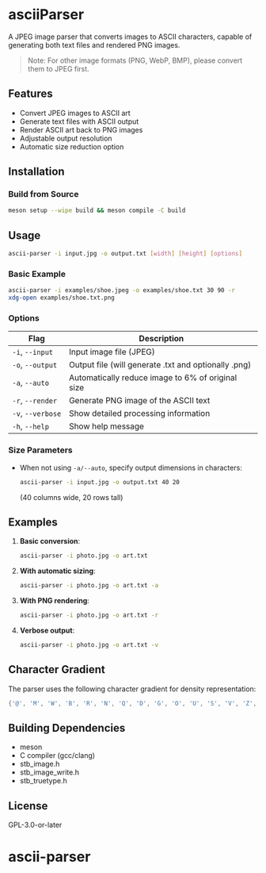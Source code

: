 # asciiParser

A JPEG image parser that converts images to ASCII characters, capable of generating both text files and rendered PNG images.

> Note: For other image formats (PNG, WebP, BMP), please convert them to JPEG first.

## Features

- Convert JPEG images to ASCII art
- Generate text files with ASCII output
- Render ASCII art back to PNG images
- Adjustable output resolution
- Automatic size reduction option

## Installation

### Build from Source

```bash
meson setup --wipe build && meson compile -C build
```

## Usage

```bash
ascii-parser -i input.jpg -o output.txt [width] [height] [options]
```

### Basic Example

```bash
ascii-parser -i examples/shoe.jpeg -o examples/shoe.txt 30 90 -r
xdg-open examples/shoe.txt.png
```

### Options

| Flag              | Description                                          |
| ----------------- | ---------------------------------------------------- |
| `-i`, `--input`   | Input image file (JPEG)                              |
| `-o`, `--output`  | Output file (will generate .txt and optionally .png) |
| `-a`, `--auto`    | Automatically reduce image to 6% of original size    |
| `-r`, `--render`  | Generate PNG image of the ASCII text                 |
| `-v`, `--verbose` | Show detailed processing information                 |
| `-h`, `--help`    | Show help message                                    |

### Size Parameters

- When not using `-a/--auto`, specify output dimensions in characters:
  ```bash
  ascii-parser -i input.jpg -o output.txt 40 20
  ```
  (40 columns wide, 20 rows tall)

## Examples

1. **Basic conversion**:

   ```bash
   ascii-parser -i photo.jpg -o art.txt
   ```

2. **With automatic sizing**:

   ```bash
   ascii-parser -i photo.jpg -o art.txt -a
   ```

3. **With PNG rendering**:

   ```bash
   ascii-parser -i photo.jpg -o art.txt -r
   ```

4. **Verbose output**:
   ```bash
   ascii-parser -i photo.jpg -o art.txt -v
   ```

## Character Gradient

The parser uses the following character gradient for density representation:

```c
{'@', 'M', 'W', 'B', 'R', 'N', 'Q', 'D', 'G', 'O', 'U', 'S', 'V', 'Z', ':', ' '}
```

## Building Dependencies

- meson
- C compiler (gcc/clang)
- stb_image.h
- stb_image_write.h
- stb_truetype.h

## License

GPL-3.0-or-later
# ascii-parser
